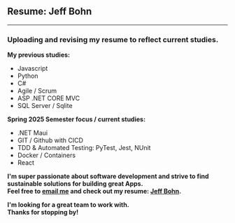 ## Resume: Jeff Bohn  
---  

### Uploading and revising my resume to reflect current studies.  

**My previous studies:**  
- Javascript  
- Python  
- C#  
- Agile / Scrum  
- ASP .NET CORE MVC  
- SQL Server / Sqlite

**Spring 2025 Semester focus / current studies:**  
- .NET Maui
- GIT / Github with CICD 
- TDD & Automated Testing: PyTest, Jest, NUnit   
- Docker / Containers
- React
  
**I'm super passionate about software development and strive to find sustainable solutions for building great Apps.**  
**Feel free to [email me](mailto:jeffbohn@my.cwi.edu) and check out my resume: [Jeff Bohn](https://coolcreation.github.io/my-resume/).**  
  
**I'm looking for a great team to work with.**    
**Thanks for stopping by!**
